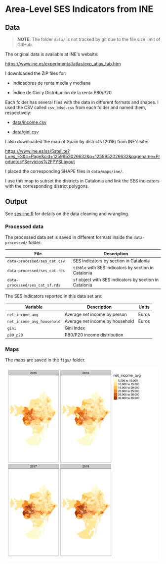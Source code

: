 # Area-Level SES Indicators from INE

## Data

>**NOTE**: The folder `data/` is not tracked by git due to the file size limit of GitHub.

The original data is available at INE's website:

<https://www.ine.es/experimental/atlas/exp_atlas_tab.htm>

I downloaded the ZIP files for:

* Indicadores de renta media y mediana

* Índice de Gini y Distribución de la renta P80/P20

Each folder has several files with the data in different formats and shapes. I used the CSV called `csv_bdsc.csv` from each folder and named them, respectively:

* [data/income.csv](data/income_raw.csv)

* [data/gini.csv](data/gini_raw.csv)

I also downloaded the map of Spain by districts (2018) from INE's site:

<https://www.ine.es/ss/Satellite?L=es_ES&c=Page&cid=1259952026632&p=1259952026632&pagename=ProductosYServicios%2FPYSLayout>

I placed the corresponding SHAPE files in `data/maps/ine/`.

I use this map to subset the districts in Catalonia and link the SES indicators with the corresponding district polygons.


## Output

See [ses-ine.R](ses-ine.R) for details on the data cleaning and wrangling.

### Processed data

The processed data set is saved in different formats inside the `data-processed/` folder:

| File                            | Description                                             |
|---------------------------------|---------------------------------------------------------|
| `data-processed/ses_cat.csv`    | SES indicators by section in Catalonia                  |
| `data-processed/ses_cat.rds`    | `tibble` with SES indicators by section in Catalonia    |
| `data-processed/ses_cat_sf.rds` | `sf` object with SES indicators by section in Catalonia |

The SES indicators reported in this data set are:

| Variable                   | Description                     | Units |
|----------------------------|---------------------------------|-------|
| `net_income_avg`           | Average net income by person    | Euros |
| `net_income_avg_household` | Average net income by household | Euros |
| `gini`                     | Gini Index                      |       |
| `p80_p20`                  | P80/P20 income distribution     |       |

### Maps

The maps are saved in the `figs/` folder.

![](figs/map_income_individual_bcn.png)

